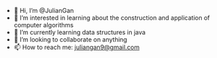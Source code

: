 - 👋 Hi, I’m @JulianGan
- 👀 I’m interested in learning about the construction and application of computer algorithms 
- 🌱 I’m currently learning data structures in java
- 💞️ I’m looking to collaborate on anything 
- 📫 How to reach me: juliangan9@gmail.com

<!---
JulianGan/JulianGan is a ✨ special ✨ repository because its `README.md` (this file) appears on your GitHub profile.
You can click the Preview link to take a look at your changes.
--->
